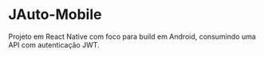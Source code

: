 # JAuto-Mobile
Projeto em React Native com foco para build em Android, consumindo uma API com autenticação JWT.
